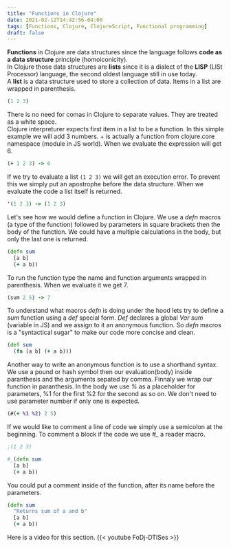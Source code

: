 ```yaml
---
title: "Functions in Clojure"
date: 2021-02-12T14:42:56-04:00
tags: [Functions, Clojure, ClojureScript, Functional programming]
draft: false
---
```


**Functions** in Clojure are data structures since the language follows **code as a data structure** principle (homoiconicity).  
In Clojure those data structures are **lists** since it is a dialect of the **LISP** (LISt Processor) language, the second oldest language still in use today.  
A **list** is a data structure used to store a collection of data. Items in a list are wrapped in parenthesis.  
```clojure
(1 2 3)
```
There is no need for comas in Clojure to separate values. They are treated as a white space.  
Clojure interpreturer expects first item in a list to be a function. In this simple example we will add 3 numbers. + is actually a function from clojure.core namespace (module in JS world). When we evaluate the expression will get 6.
```clojure
(+ 1 2 3) -> 6
```
If we try to evaluate a list `(1 2 3)` we will get an execution error. To prevent this we simply put an apostrophe before the data structure. When we evaluate the code a list itself is returned.
```clojure
'(1 2 3) -> (1 2 3)
```
Let's see how we would define a function in Clojure. We use a *defn* macros (a type of the function) followed by parameters in square brackets then the body of the function. We could have a multiple calculations in the body, but only the last one is returned.
```clojure
(defn sum
  [a b]
  (+ a b))
```
To run the function type the name and function arguments wrapped in parenthesis. When we evaluate it we get 7.
```clojure
(sum 2 5) -> 7
```
To understand what macros *defn* is doing under the hood lets try to define a *sum* function using a *def* special form. *Def* declares a global *Var* *sum* (variable in JS) and we assign to it an anonymous function. So *defn* macros is a "syntactical sugar" to make our code more concise and clean.
```clojure
(def sum
  (fn [a b] (+ a b)))
```
Another way to write an anonymous function is to use a shorthand syntax. We use a pound or hash symbol then our evaluation(body) inside paranthesis and the arguments sepated by comma. Finnaly we wrap our function in paranthesis. In the body we use *%* as a placeholder for parameters, %1 for the first %2 for the second as so on. We don't need to use parameter number if only one is expected.
```clojure
(#(+ %1 %2) 2 5)
```
If we would like to comment a line of code we simply use a semicolon at the beginning. To comment a block if the code we use *#_* a reader macro.
```clojure
;(1 2 3)

#_(defn sum
  [a b]
  (+ a b))
```
You could put a comment inside of the function, after its name before the parameters.
```clojure
(defn sum
  "Returns sum of a and b"
  [a b]
  (+ a b))
```
Here is a video for this section.
{{< youtube FoDj-DTISes >}}